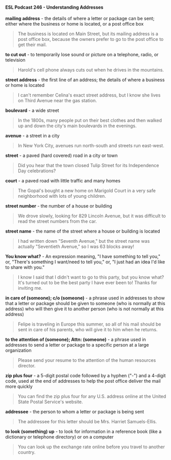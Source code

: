#### ESL Podcast 246 - Understanding Addresses

**mailing address** - the details of where a letter or package can be sent; either
where the business or home is located, or a post office box

> The business is located on Main Street, but its mailing address is a post office
box, because the owners prefer to go to the post office to get their mail.

**to cut out** - to temporarily lose sound or picture on a telephone, radio, or
television

> Harold's cell phone always cuts out when he drives in the mountains.

**street address** - the first line of an address; the details of where a business or
home is located

> I can't remember Celina's exact street address, but I know she lives on Third
Avenue near the gas station.

**boulevard** - a wide street

> In the 1800s, many people put on their best clothes and then walked up and
down the city's main boulevards in the evenings.

**avenue** - a street in a city

> In New York City, avenues run north-south and streets run east-west.

**street** - a paved (hard covered) road in a city or town

> Did you hear that the town closed Tulip Street for its Independence Day
celebrations?

**court** - a paved road with little traffic and many homes

> The Gopal's bought a new home on Marigold Court in a very safe neighborhood
with lots of young children.

**street number** - the number of a house or building

> We drove slowly, looking for 829 Lincoln Avenue, but it was difficult to read the
street numbers from the car.

**street name** - the name of the street where a house or building is located

> I had written down "Seventh Avenue," but the street name was actually
"Seventieth Avenue," so I was 63 blocks away!

**You know what?** - An expression meaning, "I have something to tell you," or,
"There's something I want/need to tell you," or, "I just had an idea I'd like to share
with you."

> I know I said that I didn't want to go to this party, but you know what? It's
turned out to be the best party I have ever been to! Thanks for inviting me.

**in care of (someone); c/o (someone)** - a phrase used in addresses to show
that a letter or package should be given to someone (who is normally at this
address) who will then give it to another person (who is not normally at this
address)

> Felipe is traveling in Europe this summer, so all of his mail should be sent in
care of his parents, who will give it to him when he returns.

**to the attention of (someone); Attn: (someone)** - a phrase used in addresses
to send a letter or package to a specific person at a large organization

> Please send your resume to the attention of the human resources director.

**zip plus four** - a 5-digit postal code followed by a hyphen ("-") and a 4-digit
code, used at the end of addresses to help the post office deliver the mail more
quickly

> You can find the zip plus four for any U.S. address online at the United State
Postal Service's website.

**addressee** - the person to whom a letter or package is being sent

> The addressee for this letter should be Mrs. Harriet Samuels-Ellis.

**to look (something) up** - to look for information in a reference book (like a
dictionary or telephone directory) or on a computer

> You can look up the exchange rate online before you travel to another country.

